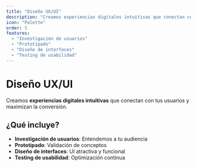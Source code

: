 ```yaml
---
title: "Diseño UX/UI"
description: "Creamos experiencias digitales intuitivas que conectan con tus usuarios."
icon: "Palette"
order: 5
features:
  - "Investigación de usuarios"
  - "Prototipado"
  - "Diseño de interfaces"
  - "Testing de usabilidad"
---
```


# Diseño UX/UI

Creamos **experiencias digitales intuitivas** que conectan con tus usuarios y maximizan la conversión.

## ¿Qué incluye?

- **Investigación de usuarios**: Entendemos a tu audiencia
- **Prototipado**: Validación de conceptos
- **Diseño de interfaces**: UI atractiva y funcional
- **Testing de usabilidad**: Optimización continua
